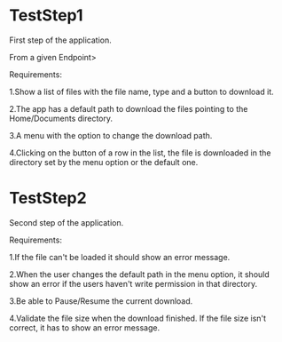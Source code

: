 # TestStep1
First step of the application.

From a given Endpoint>

Requirements:

  1.Show a list of files with the file name, type and a button to download it.
	
  2.The app has a default path to download the files pointing to the Home/Documents directory.
	
  3.A menu with the option to change the download path.
	
  4.Clicking on the button of a row in the list, the file is downloaded in the directory set by the menu option or the default one.
	
# TestStep2
Second step of the application.	

Requirements:

  1.If the file can't be loaded it should show an error message.
	
  2.When the user changes the default path in the menu option, it should show an error if the users haven't write permission in that directory.
	
  3.Be able to Pause/Resume the current download.
	
  4.Validate the file size when the download finished. If the file size isn't correct, it has to show an error message.
